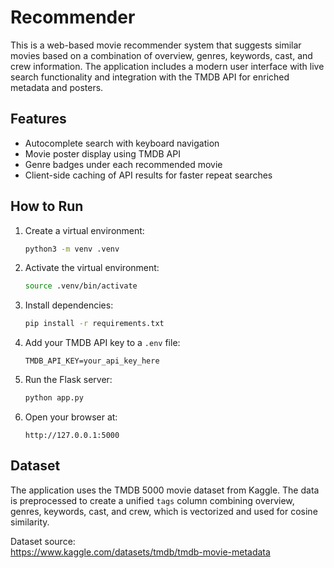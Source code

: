 # Recommender

This is a web-based movie recommender system that suggests similar movies based on a combination of overview, genres, keywords, cast, and crew information. The application includes a modern user interface with live search functionality and integration with the TMDB API for enriched metadata and posters.

## Features

- Autocomplete search with keyboard navigation
- Movie poster display using TMDB API
- Genre badges under each recommended movie
- Client-side caching of API results for faster repeat searches

## How to Run

1. Create a virtual environment:
   ```bash
   python3 -m venv .venv
   ```

2. Activate the virtual environment:
   ```bash
   source .venv/bin/activate
   ```

3. Install dependencies:
   ```bash
   pip install -r requirements.txt
   ```

4. Add your TMDB API key to a `.env` file:
   ```env
   TMDB_API_KEY=your_api_key_here
   ```

5. Run the Flask server:
   ```bash
   python app.py
   ```

6. Open your browser at:
   ```
   http://127.0.0.1:5000
   ```

## Dataset

The application uses the TMDB 5000 movie dataset from Kaggle. The data is preprocessed to create a unified `tags` column combining overview, genres, keywords, cast, and crew, which is vectorized and used for cosine similarity.

Dataset source:  
https://www.kaggle.com/datasets/tmdb/tmdb-movie-metadata
